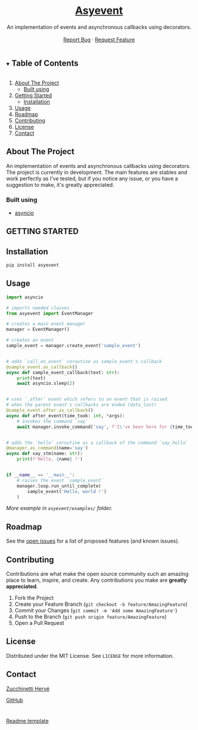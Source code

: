 <!-- PROJECT LOGO -->
<br />
<p align="center">
  <a href="https://github.com/HerveZu/asyevent">
    <h1 align="center">Asyevent</h1>
  </a>

  <p align="center">
    An implementation of events and asynchronous callbacks using decorators.
    <br />
    <br />
    <a href="https://github.com/HerveZu/asyevent/issues">Report Bug</a>
    ·
    <a href="https://github.com/HerveZu/asyevent/issues">Request Feature</a>
  </p>
</p>



<!-- TABLE OF CONTENTS -->
<details open="open">
  <summary><h2 style="display: inline-block">Table of Contents</h2></summary>
  <ol>
    <li>
      <a href="#about-the-project">About The Project</a>
      <ul>
        <li><a href="#built-using">Built using</a></li>
      </ul>
    </li>
    <li>
      <a href="#getting-started">Getting Started</a>
      <ul>
        <li><a href="#installation">Installation</a></li>
      </ul>
    </li>
    <li><a href="#usage">Usage</a></li>
    <li><a href="#roadmap">Roadmap</a></li>
    <li><a href="#contributing">Contributing</a></li>
    <li><a href="#license">License</a></li>
    <li><a href="#contact">Contact</a></li>
  </ol>
</details>



<!-- ABOUT THE PROJECT -->
## About The Project

An implementation of events and asynchronous callbacks using decorators.
The project is currently in development. 
The main features are stables and work perfectly as I've tested,
but if you notice any issue, or you have a suggestion to make, it's 
greatly appreciated.

### Built using

* [asyncio](https://github.com/python/asyncio/tree/master)



<!-- GETTING STARTED -->
## GETTING STARTED

## Installation
```sh
pip install asyevent
```



<!-- USAGE EXAMPLES -->
## Usage

```py
import asyncio

# imports needed classes
from asyevent import EventManager

# creates a main event manager
manager = EventManager()

# creates an event
sample_event = manager.create_event('sample_event')


# adds `call_on_event` coroutine as sample_event's callback
@sample_event.as_callback()
async def sample_event_callback(text: str):
    print(text)
    await asyncio.sleep(2)


# uses `.after` event which refers to an event that is raised
# when the parent event's callbacks are ended (data_lost)
@sample_event.after.as_callback()
async def after_event(time_took: int, *args):
    # invokes the command `say`
    await manager.invoke_command('say', f'I\'ve been here for {time_took} seconds')


# adds the `hello` coroutine as a callback of the command `say_hello`
@manager.as_command(name='say')
async def say_stm(name: str):
    print(f'Hello, {name} !')


if __name__ == '__main__':
    # raises the event `sample_event`
    manager.loop.run_until_complete(
        sample_event('Hello, world !')
    )

```
_More example in `asyevent/examples/` folder._


<!-- ROADMAP -->
## Roadmap

See the [open issues](https://github.com/HerveZu/asyevent/issues) for a list of proposed features (and known issues).



<!-- CONTRIBUTING -->
## Contributing

Contributions are what make the open source community such an amazing place to learn, inspire, and create. Any contributions you make are **greatly appreciated**.

1. Fork the Project
2. Create your Feature Branch (`git checkout -b feature/AmazingFeature`)
3. Commit your Changes (`git commit -m 'Add some AmazingFeature'`)
4. Push to the Branch (`git push origin feature/AmazingFeature`)
5. Open a Pull Request



<!-- LICENSE -->
## License

Distributed under the MIT License. See `LICENSE` for more information.



<!-- CONTACT -->
## Contact

[Zucchinetti Hervé](mailto:herve.zucchinetti@gmail.com)

[GitHub](https://github.com/HerveZu/asyevent)

#
[Readme template](https://github.com/othneildrew/Best-README-Template)